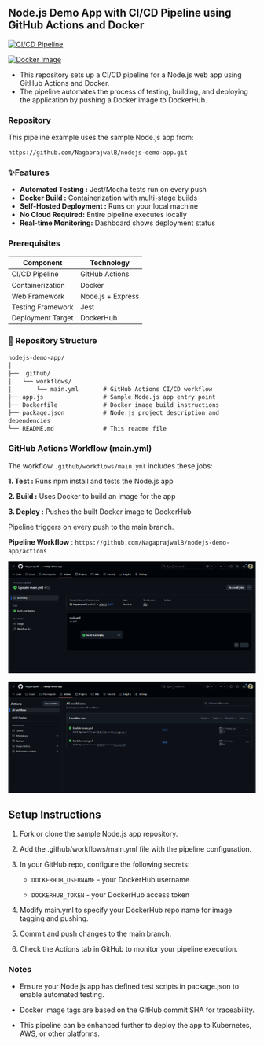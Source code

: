 ## Node.js Demo App with CI/CD Pipeline using GitHub Actions and Docker

[![CI/CD Pipeline](https://github.com/NagaprajwalB/nodejs-demo-app/actions/workflows/main.yml/badge.svg)](https://github.com/NagaprajwalB/nodejs-demo-app/actions)

[![Docker Image](https://img.shields.io/docker/pulls/prajjub/node-app?logo=docker)](https://hub.docker.com/r/prajjub/node-app)

* This repository sets up a CI/CD pipeline for a Node.js web app using GitHub Actions and Docker.
* The pipeline automates the process of testing, building, and deploying the application by pushing a Docker image to DockerHub.

### Repository
This pipeline example uses the sample Node.js app from:
```
https://github.com/NagaprajwalB/nodejs-demo-app.git
```
### ✨Features
* **Automated Testing :** Jest/Mocha tests run on every push
* **Docker Build :** Containerization with multi-stage builds
* **Self-Hosted Deployment :** Runs on your local machine
* **No Cloud Required:** Entire pipeline executes locally
* **Real-time Monitoring:** Dashboard shows deployment status

### Prerequisites
| Component             | Technology                          |
|-----------------------|-------------------------------------|
| CI/CD Pipeline        | GitHub Actions                      |
| Containerization      | Docker                              |
| Web Framework         | Node.js + Express                   |
| Testing Framework     | Jest                                |
| Deployment Target     | DockerHub                           |

### 📁 Repository Structure
```
nodejs-demo-app/
│
├── .github/
│   └── workflows/
│       └── main.yml       # GitHub Actions CI/CD workflow
├── app.js                 # Sample Node.js app entry point
├── Dockerfile             # Docker image build instructions
├── package.json           # Node.js project description and dependencies
└── README.md              # This readme file
```
### GitHub Actions Workflow (main.yml)

The workflow `.github/workflows/main.yml` includes these jobs:

**1. Test :** Runs npm install and tests the Node.js app

**2. Build :** Uses Docker to build an image for the app

**3. Deploy :** Pushes the built Docker image to DockerHub

Pipeline triggers on every push to the main branch.

**Pipeline Workflow** : `https://github.com/NagaprajwalB/nodejs-demo-app/actions`

![Github actions Pipeline](GitHub_actions_pipeline.png)

![Github actions Workflow](GItHub_actions_workflow.png)

## Setup Instructions
1. Fork or clone the sample Node.js app repository.

2. Add the .github/workflows/main.yml file with the pipeline configuration.

3. In your GitHub repo, configure the following secrets:

   * `DOCKERHUB_USERNAME` - your DockerHub username

   * `DOCKERHUB_TOKEN` - your DockerHub access token

4. Modify main.yml to specify your DockerHub repo name for image tagging and pushing.

5. Commit and push changes to the main branch.

6. Check the Actions tab in GitHub to monitor your pipeline execution.

### Notes
* Ensure your Node.js app has defined test scripts in package.json to enable automated testing.

* Docker image tags are based on the GitHub commit SHA for traceability.

* This pipeline can be enhanced further to deploy the app to Kubernetes, AWS, or other platforms.